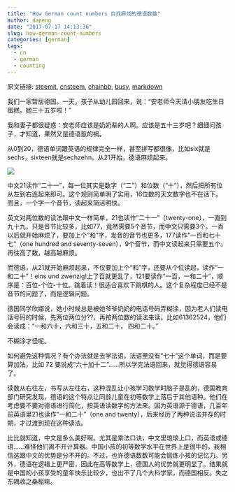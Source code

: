 ```yaml
---
title: "How German count numbers 自找麻烦的德语数数"
author: dapeng
date: "2017-07-17 14:13:36"
slug: how-german-count-numbers
categories: [german]
tags: 
  - cn
  - german
  - counting
---
```


原文链接: [steemit](https://steemit.com/german/@dapeng/how-german-count-numbers), [cnsteem](https://cnsteem.com/german/@dapeng/how-german-count-numbers), [chainbb](https://chainbb.com/german/@dapeng/how-german-count-numbers), [busy](https://busy.org/german/@dapeng/how-german-count-numbers), [markdown](https://raw.githubusercontent.com/pzhaonet/steem_mirror/master/content/post/how-german-count-numbers.md)

我们一家暂居德国。一天，孩子从幼儿园回来，说：“安老师今天请小朋友吃生日蛋糕。她三十五岁啦！”


我和妻子都很疑惑：安老师应该是奶奶辈的人啊。应该是五十三岁吧？细细问孩子，才知道，果然又是德语惹的祸。


从0到20，德语单词跟英语的规律完全一样，甚至拼写都很像，比如six就是sechs，sixteen就是sechzehn。从21开始，德语麻烦起来。


![](https://2.bp.blogspot.com/-C3hvoI2DPAc/ViinMQHAxOI/AAAAAAAAADg/Edjy475mNFw/s1600/Die%2BZahlen%2B0-12.JPG)


中文21读作“二十一”，每一位其实是数字（“二”）和位数（“十”），然后把所有位从左到右连起来即可。这个规则简单明了实用，16位数的天文数字也不在话下。而且，一个字一个音节，读起来简洁明快。


英文对两位数的读法跟中文一样简单，21也读作“二十一”（twenty-one），一直到九十九，只是音节比较多，比如77，竟然需要5个音节，而中文只需要3个。一百以后就开始麻烦了，要加上个“和”字，发音的音节也更多，177读作“一百和七十七”（one hundred and seventy-seven），9个音节，而中文读起来只需要五个。再往高了数，越高越麻烦。


而德语，从21就开始麻烦起来，不仅要加上个“和”字，还要从个位读起，读作“一和二十”！eins und zwenzig!上了百就更乱了，121要读作“一百，一和二十”，顺序是：百位-个位-十位。跳着读！很适合喜欢下跳棋的人。这个复杂程度已经不是音节的问题了，而是逻辑问题。


德国同学欣娜说，她小时候总是被她爷爷奶奶的电话号码弄糊涂，因为老人们读电话号码的时候，先两位两位分??，再按两位数的读法来读。比如61362524，他们会读成：“一和六十，六和三十，五和二十， 四和二十。”


不糊涂才怪呢。


如何避免这种情况？有个办法就是去学法语。法语里没有“七十”这个单词，而是要算加法，比如 72 要说成“六十加十二”……所以学完法语回来，就觉得德语容易了。


读数从右往左，书写从左往右，这种混乱让小孩学习数学时脑子是乱的，德国教育部门研究发现，德语的这个特点让同龄儿童在初等数学上落后于其他语种。他们在考虑要不要对德语进行简化，按英语读数字的方法来。因为英语源于德语，几百年前英语里21也读作“一和二十”（one and twenty），后来经历了两种说法并存的时期，才过渡到现在这种读法。


比比就知道，中文是多么美好啊。尤其是乘法口诀，中文里琅琅上口，而英语或德语……难怪他们离不开计算器。中国小孩的初等数学水平在世界上是很牛的，我相信这跟中文的优势是分不开的。不过，也许德语数数可能会锻炼小孩的记忆力。另外，德语在逻辑上更严密，因此在高等数学上，德国人的优势就更明显了。结果就是中国的小孩享受的童年快乐比较少，也出不了几个大科学家，而德国相反。失之东隅收之桑榆嘛。
